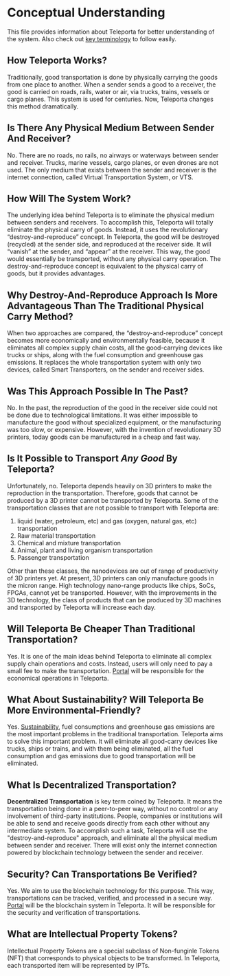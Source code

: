 # Conceptual Understanding 

This file provides information about Teleporta for better understanding of the system. 
Also check out [key terminology](Key_Terminology.md) to follow easily.

## How Teleporta Works? 

Traditionally, good transportation is done by physically carrying the goods from one place to another.
When a sender sends a good to a receiver, the good is carried on roads, rails, water or air, via trucks, trains, vessels or cargo planes. 
This system is used for centuries. Now, Teleporta changes this method dramatically.


## Is There Any Physical Medium Between Sender And Receiver?

No. There are no roads, no rails, no airways or waterways between sender and receiver. Trucks, marine vessels, cargo planes, or even drones are not used. 
The only medium that exists between the sender and receiver is the internet connection, called Virtual Transportation System, or VTS.

## How Will The System Work?

The underlying idea behind Teleporta is to eliminate the physical medium between senders and receivers. 
To accomplish this, Teleporta will totally eliminate the physical carry of goods. Instead, it uses the revolutionary “destroy-and-reproduce” concept. 
In Teleporta, the good will be destroyed (recycled) at the sender side, and reproduced at the receiver side. 
It will “vanish” at the sender, and “appear” at the receiver. This way, the good would essentially be transported, without any physical carry operation.
The destroy-and-reproduce concept is equivalent to the physical carry of goods, but it provides advantages. 

## Why Destroy-And-Reproduce Approach Is More Advantageous Than The Traditional Physical Carry Method?

When two approaches are compared, the “destroy-and-reproduce” concept becomes more economically and environmentally feasible,
because it eliminates all complex supply chain costs, all the good-carrying devices like trucks or ships, along with the fuel consumption and greenhouse gas emissions.
It replaces the whole transportation system with only two devices, called Smart Transporters, on the sender and receiver sides.

## Was This Approach Possible In The Past?
No. In the past, the reproduction of the good in the receiver side could not be done due to technological limitations. 
It was either impossible to manufacture the good without specialized equipment, or the manufacturing was too slow, or expensive. 
However, with the invention of revolutionary 3D printers, today goods can be manufactured in a cheap and fast way.

## Is It Possible to Transport *Any Good* By Teleporta?
Unfortunately, no. Teleporta depends heavily on 3D printers to make the reproduction in the transportation. Therefore, goods that cannot be produced by a 3D printer cannot be transported by Teleporta. Some of the transportation classes that are not possible to transport with Teleporta are:

1. liquid (water, petroleum, etc) and gas (oxygen, natural gas, etc) transportation
2. Raw material transportation
3. Chemical and mixture transportation
4. Animal, plant and living organism transportation
5. Passenger transportation

Other than these classes, the nanodevices are out of range of productivity of 3D printers yet. At present, 3D printers can only manufacture goods in the micron range.
High technology nano-range products like chips, SoCs, FPGAs, cannot yet be transported. However, with the improvements in the 3D technology, 
the class of products that can be produced by 3D machines and transported by Teleporta will increase each day.

## Will Teleporta Be Cheaper Than Traditional Transportation?

Yes. It is one of the main ideas behind Teleporta to eliminate all complex supply chain operations and costs. Instead, users will only need to pay a small fee to
make the transportation. [Portal](Economics_In_Teleporta.md) will be responsible for the economical operations in Teleporta.


## What About Sustainability? Will Teleporta Be More Environmental-Friendly?

Yes. [Sustainability](Sustainability.md), fuel consumptions and greenhouse gas emissions are the most important problems in the traditional transportation. 
Teleporta aims to solve this important problem. It will eliminate all good-carry devices like trucks, ships or trains, and with them being eliminated,
all the fuel consumption and gas emissions due to good transportation will be eliminated.

## What Is Decentralized Transportation?

**Decentralized Transportation** is key term coined by Teleporta. It means the transportation being done in a peer-to-peer way, without no control or any involvement 
of third-party institutions. People, companies or institutions will be able to send and receive goods directly from each other without any intermediate system. 
To accomplish such a task, Teleporta will use the "destroy-and-reproduce" approach, and eliminate all the physical medium between sender and receiver.
There will exist only the internet connection powered by blockchain technology between the sender and receiver. 

## Security? Can Transportations Be Verified?

Yes. We aim to use the blockchain technology for this purpose. This way, transportations can be tracked, verified, and processed in a secure way. 
[Portal](Economics_In_Teleporta.md) will be the blockchain system in Teleporta. It will be responsible for the security and verification of transportations.

## What are Intellectual Property Tokens? 

Intellectual Property Tokens are a special subclass of Non-funginle Tokens (NFT) that corresponds to physical objects to be transformed. 
In Teleporta, each transported item will be represented by IPTs. 
